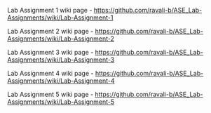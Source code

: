 Lab Assignment 1 wiki page - https://github.com/ravali-b/ASE_Lab-Assignments/wiki/Lab-Assignment-1

Lab Assignment 2 wiki page - https://github.com/ravali-b/ASE_Lab-Assignments/wiki/Lab-Assignment-2

Lab Assignment 3 wiki page - https://github.com/ravali-b/ASE_Lab-Assignments/wiki/Lab-Assignment-3

Lab Assignment 4 wiki page - https://github.com/ravali-b/ASE_Lab-Assignments/wiki/Lab-Assignment-4

Lab Assignment 5 wiki page - https://github.com/ravali-b/ASE_Lab-Assignments/wiki/Lab-Assignment-5

